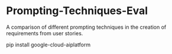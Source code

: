 # Prompting-Techniques-Eval
A comparison of different prompting techniques in the creation of requirements from user stories.


pip install google-cloud-aiplatform
